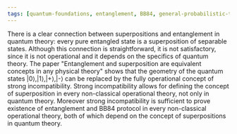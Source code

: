 ```yaml
---
tags: [quantum-foundations, entanglement, BB84, general-probabilistic-theories]
---
```


There is a clear connection between superpositions and entanglement in quantum theory: every pure entangled state is a superposition of separable states. Although this connection is straightforward, it is not satisfactory, since it is not operational and it depends on the specifics of quantum theory. The paper "Entanglement and superposition are equivalent concepts in any physical theory" shows that the geometry of the quantum states |0&rang;,|1&rang;,|+&rang;,|-&rang; can be replaced by the fully operational concept of strong incompatibility. Strong incompatibility allows for defining the concept of superposition in every non-classical operational theory, not only in quantum theory. Moreover strong incompatibility is sufficient to prove existence of entanglement and BB84 protocol in every non-classical operational theory, both of which depend on the concept of superpositions in quantum theory.
